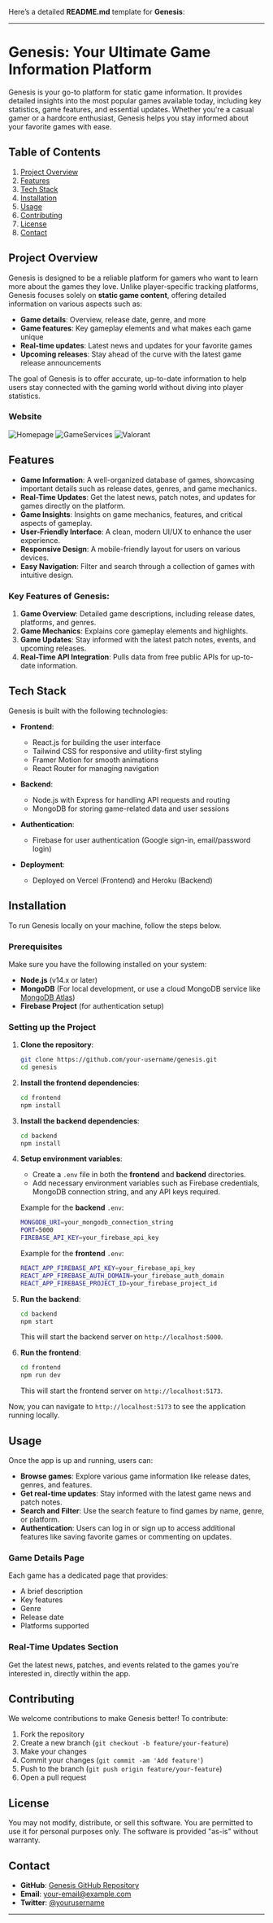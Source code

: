Here’s a detailed **README.md** template for **Genesis**:

---

# Genesis: Your Ultimate Game Information Platform

Genesis is your go-to platform for static game information. It provides detailed insights into the most popular games available today, including key statistics, game features, and essential updates. Whether you're a casual gamer or a hardcore enthusiast, Genesis helps you stay informed about your favorite games with ease.

## Table of Contents
1. [Project Overview](#project-overview)
2. [Features](#features)
3. [Tech Stack](#tech-stack)
4. [Installation](#installation)
5. [Usage](#usage)
6. [Contributing](#contributing)
7. [License](#license)
8. [Contact](#contact)

## Project Overview

Genesis is designed to be a reliable platform for gamers who want to learn more about the games they love. Unlike player-specific tracking platforms, Genesis focuses solely on **static game content**, offering detailed information on various aspects such as:

- **Game details**: Overview, release date, genre, and more
- **Game features**: Key gameplay elements and what makes each game unique
- **Real-time updates**: Latest news and updates for your favorite games
- **Upcoming releases**: Stay ahead of the curve with the latest game release announcements

The goal of Genesis is to offer accurate, up-to-date information to help users stay connected with the gaming world without diving into player statistics.

### **Website**
![Homepage](Screenshots/home.png)
![GameServices](Screenshots/Home2.png)
![Valorant](Screenshots/valorant.png)


## Features

- **Game Information**: A well-organized database of games, showcasing important details such as release dates, genres, and game mechanics.
- **Real-Time Updates**: Get the latest news, patch notes, and updates for games directly on the platform.
- **Game Insights**: Insights on game mechanics, features, and critical aspects of gameplay.
- **User-Friendly Interface**: A clean, modern UI/UX to enhance the user experience.
- **Responsive Design**: A mobile-friendly layout for users on various devices.
- **Easy Navigation**: Filter and search through a collection of games with intuitive design.

### Key Features of Genesis:
1. **Game Overview**: Detailed game descriptions, including release dates, platforms, and genres.
2. **Game Mechanics**: Explains core gameplay elements and highlights.
3. **Game Updates**: Stay informed with the latest patch notes, events, and upcoming releases.
4. **Real-Time API Integration**: Pulls data from free public APIs for up-to-date information.

## Tech Stack

Genesis is built with the following technologies:

- **Frontend**:
  - React.js for building the user interface
  - Tailwind CSS for responsive and utility-first styling
  - Framer Motion for smooth animations
  - React Router for managing navigation

- **Backend**:
  - Node.js with Express for handling API requests and routing
  - MongoDB for storing game-related data and user sessions

- **Authentication**:
  - Firebase for user authentication (Google sign-in, email/password login)
  
- **Deployment**:
  - Deployed on Vercel (Frontend) and Heroku (Backend)

## Installation

To run Genesis locally on your machine, follow the steps below.

### Prerequisites

Make sure you have the following installed on your system:

- **Node.js** (v14.x or later)
- **MongoDB** (For local development, or use a cloud MongoDB service like [MongoDB Atlas](https://www.mongodb.com/cloud/atlas))
- **Firebase Project** (for authentication setup)

### Setting up the Project

1. **Clone the repository**:
   ```bash
   git clone https://github.com/your-username/genesis.git
   cd genesis
   ```

2. **Install the frontend dependencies**:
   ```bash
   cd frontend
   npm install
   ```

3. **Install the backend dependencies**:
   ```bash
   cd backend
   npm install
   ```

4. **Setup environment variables**:
   - Create a `.env` file in both the **frontend** and **backend** directories. 
   - Add necessary environment variables such as Firebase credentials, MongoDB connection string, and any API keys required.

   Example for the **backend** `.env`:
   ```bash
   MONGODB_URI=your_mongodb_connection_string
   PORT=5000
   FIREBASE_API_KEY=your_firebase_api_key
   ```

   Example for the **frontend** `.env`:
   ```bash
   REACT_APP_FIREBASE_API_KEY=your_firebase_api_key
   REACT_APP_FIREBASE_AUTH_DOMAIN=your_firebase_auth_domain
   REACT_APP_FIREBASE_PROJECT_ID=your_firebase_project_id
   ```

5. **Run the backend**:
   ```bash
   cd backend
   npm start
   ```
   This will start the backend server on `http://localhost:5000`.

6. **Run the frontend**:
   ```bash
   cd frontend
   npm run dev
   ```
   This will start the frontend server on `http://localhost:5173`.

Now, you can navigate to `http://localhost:5173` to see the application running locally.

## Usage

Once the app is up and running, users can:

- **Browse games**: Explore various game information like release dates, genres, and features.
- **Get real-time updates**: Stay informed with the latest game news and patch notes.
- **Search and Filter**: Use the search feature to find games by name, genre, or platform.
- **Authentication**: Users can log in or sign up to access additional features like saving favorite games or commenting on updates.

### Game Details Page
Each game has a dedicated page that provides:
- A brief description
- Key features
- Genre
- Release date
- Platforms supported

### Real-Time Updates Section
Get the latest news, patches, and events related to the games you're interested in, directly within the app.

## Contributing

We welcome contributions to make Genesis better! To contribute:

1. Fork the repository
2. Create a new branch (`git checkout -b feature/your-feature`)
3. Make your changes
4. Commit your changes (`git commit -am 'Add feature'`)
5. Push to the branch (`git push origin feature/your-feature`)
6. Open a pull request

## License

You may not modify, distribute, or sell this software. You are permitted to use it for personal purposes only. The software is provided "as-is" without warranty.

## Contact

- **GitHub**: [Genesis GitHub Repository](https://github.com/your-username/genesis)
- **Email**: your-email@example.com
- **Twitter**: [@yourusername](https://twitter.com/yourusername)

---
